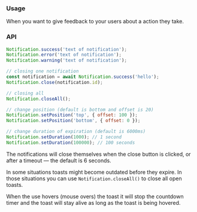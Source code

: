 ### Usage

When you want to give feedback to your users about a action they take.

### API

```js
Notification.success('text of notification');
Notification.error('text of notification');
Notification.warning('text of notification');

// closing one notification
const notification = await Notification.success('hello');
Notification.close(notification.id);

// closing all
Notification.closeAll();

// change position (default is bottom and offset is 20)
Notification.setPosition('top', { offset: 100 });
Notification.setPosition('bottom', { offset: 0 });

// change duration of expiration (default is 6000ms)
Notification.setDuration(1000); // 1 second
Notification.setDuration(100000); // 100 seconds
```

The notifications will close themselves when the close button is clicked, or after a timeout — the default is 6 seconds.

In some situations toasts might become outdated before they expire. In those situations you can use `Notification.closeAll()` to close all open toasts.

When the use hovers (mouse overs) the toast it will stop the countdown timer and the toast will stay alive as long as the toast is being hovered.
